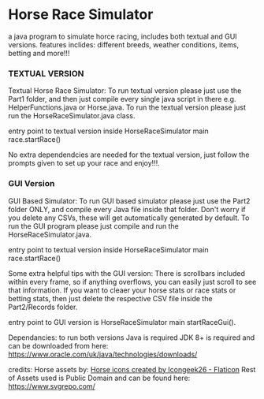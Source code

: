# Horse Race Simulator
a java program to simulate horce racing, includes both textual and GUI versions. features inclides: different breeds, weather conditions, items, betting and more!!!

### TEXTUAL VERSION
Textual Horse Race Simulator:
To run textual version please just use the Part1 folder, and then just compile every single java script in there e.g. HelperFunctions.java or Horse.java. To run the textual version please just run the HorseRaceSimulator.java class.

entry point to textual version inside HorseRaceSimulator main race.startRace()

No extra dependendcies are needed for the textual version, just follow the prompts given to set up your race and enjoy!!!.

### GUI Version
GUI Based Simulator:
To run GUI based simulator please just use the Part2 folder ONLY, and compile every Java file inside that folder. Don't worry 
if you delete any CSVs, these will get automatically generated by default. To run the GUI program please just compile and run
the HorseRaceSimulator.java.

entry point to textual version inside HorseRaceSimulator main race.startRace()

Some extra helpful tips with the GUI version: There is scrollbars included within every frame, so if anything overflows,
you can easily just scroll to see that information.
If you want to cleaer your horse stats or race stats or betting stats, then just delete the respective CSV file inside the
Part2/Records folder.

entry point to GUI version is HorseRaceSimulator main startRaceGui().

Dependancies:
to run both versions Java is required JDK 8+ is required and can be downloaded from here:
https://www.oracle.com/uk/java/technologies/downloads/




credits: Horse assets by:
<a href="https://www.flaticon.com/free-icons/horse" title="horse icons">Horse icons created by Icongeek26 - Flaticon</a>
Rest of Assets used is Public Domain and can be found here:
https://www.svgrepo.com/

